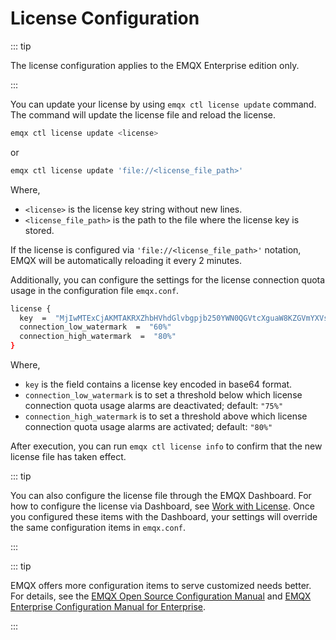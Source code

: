 # License Configuration

::: tip

The license configuration applies to the EMQX Enterprise edition only.

:::

You can update your license by using `emqx ctl license update` command. The command will update the license file and reload the license. 

```bash
emqx ctl license update <license>
```

or

```bash
emqx ctl license update 'file://<license_file_path>'
```

Where,

- `<license>` is the license key string without new lines.
- `<license_file_path>` is the path to the file where the license key is stored.

If the license is configured via `'file://<license_file_path>'` notation, EMQX will be automatically reloading it every 2 minutes.

Additionally, you can configure the settings for the license connection quota usage in the configuration file `emqx.conf`.

```bash
license {
  key  =  "MjIwMTExCjAKMTAKRXZhbHVhdGlvbgpjb250YWN0QGVtcXguaW8KZGVmYXVsdAoyMDIzMDEwOQoxODI1CjEwMAo=.MEUCIG62t8W15g05f1cKx3tA3YgJoR0dmyHOPCdbUxBGxgKKAiEAhHKh8dUwhU+OxNEaOn8mgRDtiT3R8RZooqy6dEsOmDI="
  connection_low_watermark  =  "60%"
  connection_high_watermark  =  "80%"
}
```

Where,

- `key` is the field contains a license key encoded in base64 format.
- `connection_low_watermark` is to set a threshold below which license connection quota usage alarms are deactivated; default: `"75%"`
- `connection_high_watermark` is to set a threshold above which license connection quota usage alarms are activated; default: `"80%"`

After execution, you can run `emqx ctl license info` to confirm that the new license file has taken effect.

::: tip

You can also configure the license file through the EMQX Dashboard. For how to configure the license via Dashboard, see [Work with License](../deploy/license.md). Once you configured these items with the Dashboard, your settings will override the same configuration items in `emqx.conf`.

:::

::: tip

EMQX offers more configuration items to serve customized needs better. For details, see the [EMQX Open Source Configuration Manual](https://docs.emqx.com/en/emqx/v@CE_VERSION@/hocon/) and [EMQX Enterprise Configuration Manual for Enterprise](https://docs.emqx.com/en/enterprise/v@EE_VERSION@/hocon/).

:::
